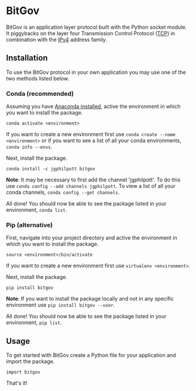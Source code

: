 # BitGov

BitGov is an application layer protocol built with the Python socket module. It piggybacks on the layer four Transmission Control Protocol ([TCP](https://en.wikipedia.org/wiki/Transmission_Control_Protocol)) in combination with the [IPv4](https://en.wikipedia.org/wiki/IPv4) address family.

## Installation

To use the BitGov protocol in your own application you may use one of the two methods listed below.

### Conda (recommended)

Assuming you have [Anaconda installed](https://docs.anaconda.com/anaconda/install/), active the environment in which you want to install the package.

```
conda activate <environment>
```

If you want to create a new environment first use `conda create --name <environment>` or if you want to see a list of all your conda environments, `conda info --envs`.

Next, install the package.

```
conda install -c jgphilpott bitgov
```

**Note**: It may be necessary to first add the channel 'jgphilpott'. To do this use `conda config --add channels jgphilpott`. To view a list of all your conda channels, `conda config --get channels`.

All done! You should now be able to see the package listed in your environment, `conda list`.

### Pip (alternative)

First, navigate into your project directory and active the environment in which you want to install the package.

```
source <environment>/bin/activate
```

If you want to create a new environment first use `virtualenv <environment>`.

Next, install the package.

```
pip install bitgov
```

**Note**: If you want to install the package locally and not in any specific environment use `pip install bitgov --user`.

All done! You should now be able to see the package listed in your environment, `pip list`.

## Usage

To get started with BitGov create a Python file for your application and import the package.

```
import bitgov
```

That's it!
